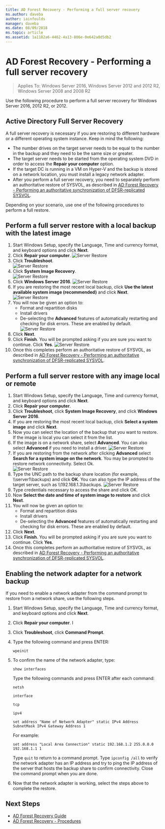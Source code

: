 ```yaml
---
title: AD Forest Recovery - Performing a full server recovery
ms.author: daveba
author: iainfoulds
manager: daveba
ms.date: 08/09/2018
ms.topic: article
ms.assetid: 1a1182a6-4462-4a13-806e-0e642a0d5db2
---
```

# AD Forest Recovery - Performing a full server recovery

>Applies To: Windows Server 2016, Windows Server 2012 and 2012 R2, Windows Server 2008 and 2008 R2

Use the following procedure to perform a full server recovery for Windows Server 2016, 2012 R2, or 2012.

## Active Directory Full Server Recovery

A full server recovery is necessary if you are restoring to different hardware or a different operating system instance. Keep in mind the following:

- The number drives on the target server needs to be equal to the number in the backup and they need to be the same size or greater.
- The target server needs to be started from the operating system DVD in order to access the **Repair your computer** option.
- If the target DC is running in a VM on Hyper-V and the backup is stored on a network location, you must install a legacy network adapter.
- After you perform a full server recovery, you need to separately perform an authoritative restore of SYSVOL, as described in [AD Forest Recovery - Performing an authoritative synchronization of DFSR-replicated SYSVOL](AD-Forest-Recovery-Authoritative-Recovery-SYSVOL.md).

Depending on your scenario, use one of the following procedures to perform a full restore.

## Perform a full server restore with a local backup with the latest image

1. Start Windows Setup, specify the Language, Time and currency format, and keyboard options and click **Next**.
2. Click **Repair your computer**.
   ![Server Restore](media/AD-Forest-Recovery-Perform-a-Full-Recovery/restore1.png)
3. Click **Troubleshoot**.</br>
   ![Server Restore](media/AD-Forest-Recovery-Perform-a-Full-Recovery/restore2.png)
4. Click **System Image Recovery**.</br>
   ![Server Restore](media/AD-Forest-Recovery-Perform-a-Full-Recovery/restore3.png)
5. Click **Windows Server 2016**.
   ![Server Restore](media/AD-Forest-Recovery-Perform-a-Full-Recovery/restore4.png)
6. If you are restoring the most recent local backup, click **Use the latest available system image (recommended)** and click **Next**.
   ![Server Restore](media/AD-Forest-Recovery-Perform-a-Full-Recovery/restore5.png)
7. You will now be given an option to:
   -  Format and repartition disks
   -  Install drivers
   -  De-selecting the **Advanced** features of automatically restarting and checking for disk errors. These are enabled by default.
   ![Server Restore](media/AD-Forest-Recovery-Perform-a-Full-Recovery/restore6.png)
8. Click **Next**.
9. Click **Finish**. You will be prompted asking if you are sure you want to continue. Click **Yes**.
   ![Server Restore](media/AD-Forest-Recovery-Perform-a-Full-Recovery/restore11.png)
10. Once this completes perform an authoritative restore of SYSVOL, as described in [AD Forest Recovery - Performing an authoritative synchronization of DFSR-replicated SYSVOL](AD-Forest-Recovery-Authoritative-Recovery-SYSVOL.md).

## Perform a full server restore with any image local or remote

1. Start Windows Setup, specify the Language, Time and currency format, and keyboard options and click **Next**.
2. Click **Repair your computer**.</br>
3. Click **Troubleshoot**, click **System Image Recovery**, and click **Windows Server 2016**.
4. If you are restoring the most recent local backup, click **Select a system image** and click **Next**.
5. Now you can select the location of the backup that you want to restore. If the image is local you can select it from the list.
6. If the image is on a network share, select **Advanced**. You can also select **Advanced** if you need to install a driver.
   ![Server Restore](media/AD-Forest-Recovery-Perform-a-Full-Recovery/restore7.png)
7. If you are restoring from the network after clicking **Advanced** select **Search for a system image on the network**. You may be prompted to restore network connectivity. Select Ok. </br>
   ![Server Restore](media/AD-Forest-Recovery-Perform-a-Full-Recovery/restore8.png)
8. Type the UNC path to the backup share location (for example, \\\server1\backups) and click **OK**. You can also type the IP address of the target server, such as \\\192.168.1.3\backups.
   ![Server Restore](media/AD-Forest-Recovery-Perform-a-Full-Recovery/restore9.png)
9. Type credentials necessary to access the share and click OK.
10. Now **Select the date and time of system image to restore** and click **Next**.
11. You will now be given an option to:
    - Format and repartition disks
    - Install drivers
    - De-selecting the **Advanced** features of automatically restarting and checking for disk errors. These are enabled by default.
12. Click **Next**.
13. Click **Finish**. You will be prompted asking if you are sure you want to continue. Click **Yes**.
14. Once this completes perform an authoritative restore of SYSVOL, as described in [AD Forest Recovery - Performing an authoritative synchronization of DFSR-replicated SYSVOL](AD-Forest-Recovery-Authoritative-Recovery-SYSVOL.md).

## Enabling the network adapter for a network backup

If you need to enable a network adapter from the command prompt to restore from a network share, use the following steps.

1. Start Windows Setup, specify the Language, Time and currency format, and keyboard options and click **Next**.
2. Click **Repair your computer**. I
3. Click **Troubleshoot**, click **Command Prompt**.
4. Type the following command and press ENTER:

   ```
   wpeinit
   ```

5. To confirm the name of the network adapter, type:

   ```
   show interfaces
   ```

   Type the following commands and press ENTER after each command:

   ```
   netsh
   ```

   ```
   interface
   ```

   ```
   tcp
   ```

   ```
   ipv4
   ```

   ```
   set address "Name of Network Adapter" static IPv4 Address SubnetMask IPv4 Gateway Address 1
   ```

   For example:

   ```
   set address "Local Area Connection" static 192.168.1.2 255.0.0.0 192.168.1.1 1
   ```

   Type `quit` to return to a command prompt. Type `ipconfig /all` to verify the network adapter has an IP address and try to ping the IP address of the server that hosts the backup share to confirm connectivity. Close the command prompt when you are done.

6. Now that the network adapter is working, select the steps above to complete the restore.

## Next Steps

- [AD Forest Recovery Guide](AD-Forest-Recovery-Guide.md)
- [AD Forest Recovery - Procedures](AD-Forest-Recovery-Procedures.md)
